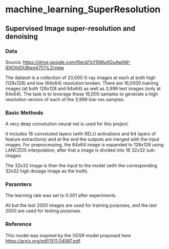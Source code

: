 # machine_learning_SuperResolution
## Supervised Image super-resolution and denoising

### Data
Source: https://drive.google.com/file/d/1cf1SMuXGuAwhW-iEKOhtDUBwo475TjL2/view

The dataset is a collection of 20,000 X-ray images at each at both high (128x128) and low (64x64) resolution broken. There are 16,0000 training images (at both 128x128 and 64x64) as well as 3,999 test images (only at 64x64). The task is to leverage these 16,000 samples to generate a high resolution version of each of the 3,999 low-res samples.

### Basic Methods
A very deep convolution neural net is used for this project.

It includes 18 convoluted layers (with RELU activations and 64 layers of feature extractions) and at the end the outputs are merged with the input images. For preprocessing, the 64x64 image is expanded to 128x128 using LANCZOS interpolation, after that a image is divided into 16 32x32 sub-images.

The 32x32 image is then the input to the model (with the corresponding 32x32 high dosage image as the truth).

### Paramters
The learning rate was set to 0.001 after experiments. 

All but the last 2000 images are used for training purposes, and the last 2000 are used for testing purposes.

### Reference
This model was inspired by the VDSR model proposed here https://arxiv.org/pdf/1511.04587.pdf.
